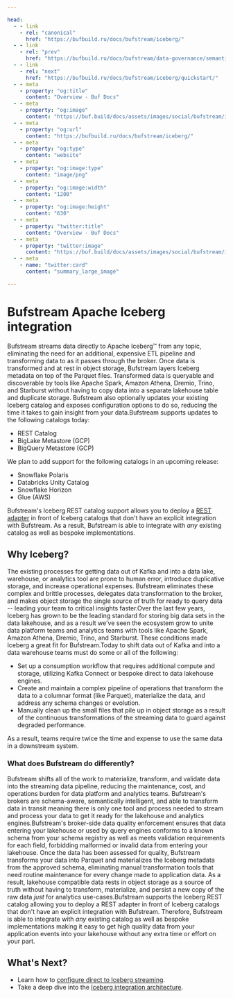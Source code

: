 ```yaml
---

head:
  - - link
    - rel: "canonical"
      href: "https://bufbuild.ru/docs/bufstream/iceberg/"
  - - link
    - rel: "prev"
      href: "https://bufbuild.ru/docs/bufstream/data-governance/semantic-validation/"
  - - link
    - rel: "next"
      href: "https://bufbuild.ru/docs/bufstream/iceberg/quickstart/"
  - - meta
    - property: "og:title"
      content: "Overview - Buf Docs"
  - - meta
    - property: "og:image"
      content: "https://buf.build/docs/assets/images/social/bufstream/iceberg/index.png"
  - - meta
    - property: "og:url"
      content: "https://bufbuild.ru/docs/bufstream/iceberg/"
  - - meta
    - property: "og:type"
      content: "website"
  - - meta
    - property: "og:image:type"
      content: "image/png"
  - - meta
    - property: "og:image:width"
      content: "1200"
  - - meta
    - property: "og:image:height"
      content: "630"
  - - meta
    - property: "twitter:title"
      content: "Overview - Buf Docs"
  - - meta
    - property: "twitter:image"
      content: "https://buf.build/docs/assets/images/social/bufstream/iceberg/index.png"
  - - meta
    - name: "twitter:card"
      content: "summary_large_image"

---
```


# Bufstream Apache Iceberg integration

Bufstream streams data directly to Apache Iceberg™ from any topic, eliminating the need for an additional, expensive ETL pipeline and transforming data to as it passes through the broker. Once data is transformed and at rest in object storage, Bufstream layers Iceberg metadata on top of the Parquet files. Transformed data is queryable and discoverable by tools like Apache Spark, Amazon Athena, Dremio, Trino, and Starburst without having to copy data into a separate lakehouse table and duplicate storage. Bufstream also optionally updates your existing Iceberg catalog and exposes configuration options to do so, reducing the time it takes to gain insight from your data.Bufstream supports updates to the following catalogs today:

- REST Catalog
- BigLake Metastore (GCP)
- BigQuery Metastore (GCP)

We plan to add support for the following catalogs in an upcoming release:

- Snowflake Polaris
- Databricks Unity Catalog
- Snowflake Horizon
- Glue (AWS)

Bufstream's Iceberg REST catalog support allows you to deploy a [REST adapter](https://hub.docker.com/r/tabulario/iceberg-rest) in front of Iceberg catalogs that don't have an explicit integration with Bufstream. As a result, Bufstream is able to integrate with _any_ existing catalog as well as bespoke implementations.

## Why Iceberg?

The existing processes for getting data out of Kafka and into a data lake, warehouse, or analytics tool are prone to human error, introduce duplicative storage, and increase operational expenses. Bufstream eliminates these complex and brittle processes, delegates data transformation to the broker, and makes object storage the single source of truth for ready to query data -- leading your team to critical insights faster.Over the last few years, Iceberg has grown to be the leading standard for storing big data sets in the data lakehouse, and as a result we've seen the ecosystem grow to unite data platform teams and analytics teams with tools like Apache Spark, Amazon Athena, Dremio, Trino, and Starburst. These conditions made Iceberg a great fit for Bufstream.Today to shift data out of Kafka and into a data warehouse teams must do some or all of the following:

- Set up a consumption workflow that requires additional compute and storage, utilizing Kafka Connect or bespoke direct to data lakehouse engines.
- Create and maintain a complex pipeline of operations that transform the data to a columnar format (like Parquet), materialize the data, and address any schema changes or evolution.
- Manually clean up the small files that pile up in object storage as a result of the continuous transformations of the streaming data to guard against degraded performance.

As a result, teams require twice the time and expense to use the same data in a downstream system.

### What does Bufstream do differently?

Bufstream shifts all of the work to materialize, transform, and validate data into the streaming data pipeline, reducing the maintenance, cost, and operations burden for data platform and analytics teams. Bufstream's brokers are schema-aware, semantically intelligent, and able to transform data in transit meaning there is only one tool and process needed to stream and process your data to get it ready for the lakehouse and analytics engines.Bufstream's broker-side data quality enforcement ensures that data entering your lakehouse or used by query engines conforms to a known schema from your schema registry as well as meets validation requirements for each field, forbidding malformed or invalid data from entering your lakehouse. Once the data has been assessed for quality, Bufstream transforms your data into Parquet and materializes the Iceberg metadata from the approved schema, eliminating manual transformation tools that need routine maintenance for every change made to application data. As a result, lakehouse compatible data rests in object storage as a source of truth without having to transform, materialize, and persist a new copy of the raw data _just_ for analytics use-cases.Bufstream supports the Iceberg REST catalog allowing you to deploy a REST adapter in front of Iceberg catalogs that don't have an explicit integration with Bufstream. Therefore, Bufstream is able to integrate with _any_ existing catalog as well as bespoke implementations making it easy to get high quality data from your application events into your lakehouse without any extra time or effort on your part.

## What's Next?

- Learn how to [configure direct to Iceberg streaming](configuration/).
- Take a deep dive into the [Iceberg integration architecture](reference/).
